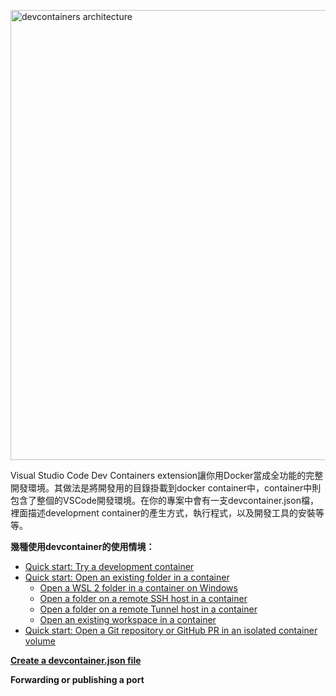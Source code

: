 [<img alt="devcontainers architecture" width="720px" src="https://code.visualstudio.com/assets/docs/devcontainers/containers/architecture-containers.png" />](https://code.visualstudio.com/assets/docs/devcontainers/containers/architecture-containers.png)

Visual Studio Code Dev Containers extension讓你用Docker當成全功能的完整開發環境。其做法是將開發用的目錄掛載到docker container中，container中則包含了整個的VSCode開發環境。在你的專案中會有一支devcontainer.json檔，裡面描述development container的產生方式，執行程式，以及開發工具的安裝等等。

**幾種使用devcontainer的使用情境：**
- [Quick start: Try a development container](https://code.visualstudio.com/docs/devcontainers/containers#_quick-start-try-a-development-container)
- [Quick start: Open an existing folder in a container](https://code.visualstudio.com/docs/devcontainers/containers#_quick-start-open-an-existing-folder-in-a-container)
  - [Open a WSL 2 folder in a container on Windows](https://code.visualstudio.com/docs/devcontainers/containers#_open-a-wsl-2-folder-in-a-container-on-windows)
  - [Open a folder on a remote SSH host in a container](https://code.visualstudio.com/docs/devcontainers/containers#_open-a-folder-on-a-remote-ssh-host-in-a-container)
  - [Open a folder on a remote Tunnel host in a container](https://code.visualstudio.com/docs/devcontainers/containers#_open-a-folder-on-a-remote-tunnel-host-in-a-container)
  - [Open an existing workspace in a container](https://code.visualstudio.com/docs/devcontainers/containers#_open-an-existing-workspace-in-a-container)
- [Quick start: Open a Git repository or GitHub PR in an isolated container volume](https://code.visualstudio.com/docs/devcontainers/containers#_quick-start-open-a-git-repository-or-github-pr-in-an-isolated-container-volume)

[**Create a devcontainer.json file**](https://code.visualstudio.com/docs/devcontainers/containers#_create-a-devcontainerjson-file)

**Forwarding or publishing a port**
